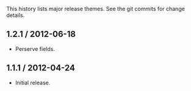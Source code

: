 This history lists major release themes. See the git commits for change details.

1.2.1 / 2012-06-18
------------------
* Perserve fields.

1.1.1 / 2012-04-24
------------------
* Initial release.
